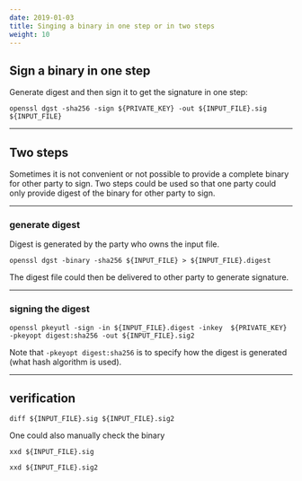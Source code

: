 ```yaml
---
date: 2019-01-03
title: Singing a binary in one step or in two steps
weight: 10
---
```


## Sign a binary in one step

Generate digest and then sign it to get the signature in one step:

```
openssl dgst -sha256 -sign ${PRIVATE_KEY} -out ${INPUT_FILE}.sig ${INPUT_FILE}
```

-------
## Two steps

Sometimes it is not convenient or not possible to provide a complete binary for
other party to sign. Two steps could be used so that one party could only
provide digest of the binary for other party to sign.

-------
###  generate digest

Digest is generated by the party who owns the input file.

```
openssl dgst -binary -sha256 ${INPUT_FILE} > ${INPUT_FILE}.digest
```

The digest file could then be delivered to other party to generate signature.

-------
### signing the digest

```
openssl pkeyutl -sign -in ${INPUT_FILE}.digest -inkey  ${PRIVATE_KEY}  -pkeyopt digest:sha256 -out ${INPUT_FILE}.sig2
```

Note that `-pkeyopt digest:sha256` is to specify how the digest is generated
(what hash algorithm is used).

-------
## verification

```
diff ${INPUT_FILE}.sig ${INPUT_FILE}.sig2
```

One could also manually check the binary

```
xxd ${INPUT_FILE}.sig
```

```
xxd ${INPUT_FILE}.sig2
```
